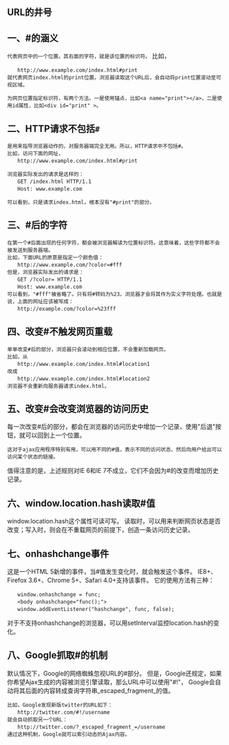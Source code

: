 ## URL的井号

## 一、#的涵义

`代表网页中的一个位置。其右面的字符，就是该位置的标识符。`
比如，
```
　　http://www.example.com/index.html#print
就代表网页index.html的print位置。浏览器读取这个URL后，会自动将print位置滚动至可视区域。

为网页位置指定标识符，有两个方法。一是使用锚点，比如<a name="print"></a>，二是使用id属性，比如<div id="print" >。
```

## 二、HTTP请求不包括`#`
```
是用来指导浏览器动作的，对服务器端完全无用。所以，HTTP请求中不包括#。
比如，访问下面的网址，
　　http://www.example.com/index.html#print

浏览器实际发出的请求是这样的：
　　GET /index.html HTTP/1.1
　　Host: www.example.com

可以看到，只是请求index.html，根本没有"#print"的部分。
```

## 三、#后的字符
```
在第一个#后面出现的任何字符，都会被浏览器解读为位置标识符。这意味着，这些字符都不会被发送到服务器端。
比如，下面URL的原意是指定一个颜色值：
　　http://www.example.com/?color=#fff
但是，浏览器实际发出的请求是：
　　GET /?color= HTTP/1.1
　　Host: www.example.com
可以看到，"#fff"被省略了。只有将#转码为%23，浏览器才会将其作为实义字符处理。也就是说，上面的网址应该被写成：
　　http://example.com/?color=%23fff
```

## 四、改变#不触发网页重载
```
单单改变#后的部分，浏览器只会滚动到相应位置，不会重新加载网页。
比如，从
　　http://www.example.com/index.html#location1
改成
　　http://www.example.com/index.html#location2
浏览器不会重新向服务器请求index.html。
```

## 五、改变#会改变浏览器的访问历史
每一次改变#后的部分，都会在浏览器的访问历史中增加一个记录，使用"后退"按钮，就可以回到上一个位置。
```
这对于ajax应用程序特别有用，可以用不同的#值，表示不同的访问状态，然后向用户给出可以访问某个状态的链接。
```
值得注意的是，上述规则对IE 6和IE 7不成立，它们不会因为#的改变而增加历史记录。

## 六、window.location.hash读取#值
window.location.hash这个属性可读可写。
读取时，可以用来判断网页状态是否改变；写入时，则会在不重载网页的前提下，创造一条访问历史记录。

## 七、onhashchange事件
这是一个HTML 5新增的事件，当#值发生变化时，就会触发这个事件。
IE8+、Firefox 3.6+、Chrome 5+、Safari 4.0+支持该事件。
它的使用方法有三种：
```
　　window.onhashchange = func;
　　<body onhashchange="func();">
　　window.addEventListener("hashchange", func, false);
```
对于不支持onhashchange的浏览器，可以用setInterval监控location.hash的变化。

## 八、Google抓取#的机制
默认情况下，Google的网络蜘蛛忽视URL的#部分。
但是，Google还规定，如果你希望Ajax生成的内容被浏览引擎读取，那么URL中可以使用"#!"，
Google会自动将其后面的内容转成查询字符串_escaped_fragment_的值。
```
比如，Google发现新版twitter的URL如下：
　　http://twitter.com/#!/username
就会自动抓取另一个URL：
　　http://twitter.com/?_escaped_fragment_=/username
通过这种机制，Google就可以索引动态的Ajax内容。
```